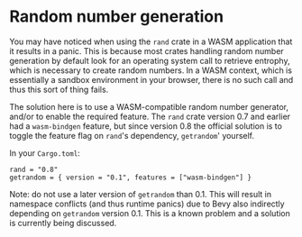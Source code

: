 # Random number generation

You may have noticed when using the `rand` crate in a WASM application that it
results in a panic. This is because most crates handling random number
generation by default look for an operating system call to retrieve entrophy,
which is necessary to create random numbers. In a WASM context, which is
essentially a sandbox environment in your browser, there is no such call and
thus this sort of thing fails.

The solution here is to use a WASM-compatible random number generator, and/or
to enable the required feature. The `rand` crate version 0.7 and earlier had a
`wasm-bindgen` feature, but since version 0.8 the official solution is to
toggle the feature flag on `rand`'s dependency, `getrandom`' yourself.

In your `Cargo.toml`:

```
rand = "0.8"
getrandom = { version = "0.1", features = ["wasm-bindgen"] }
```

Note: do not use a later version of `getrandom` than 0.1. This will result in
namespace conflicts (and thus runtime panics) due to Bevy also indirectly depending on `getrandom` version 0.1. This is a known problem and a solution is currently being discussed.
